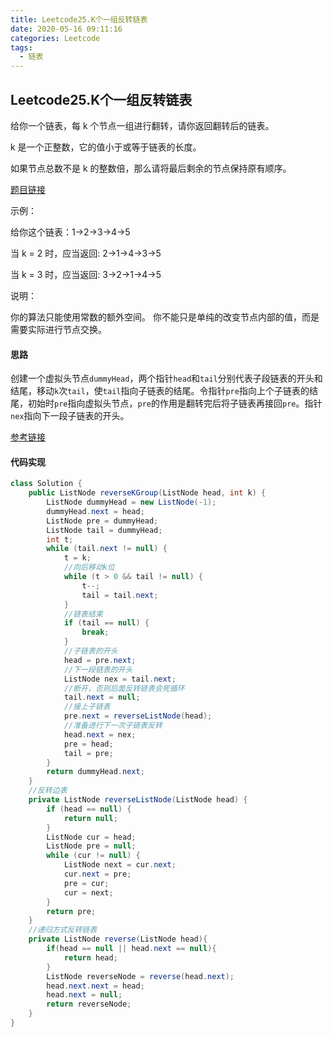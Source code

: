 ```yaml
---
title: Leetcode25.K个一组反转链表
date: 2020-05-16 09:11:16
categories: Leetcode
tags:
  - 链表
---
```


## Leetcode25.K个一组反转链表

给你一个链表，每 k 个节点一组进行翻转，请你返回翻转后的链表。

k 是一个正整数，它的值小于或等于链表的长度。

如果节点总数不是 k 的整数倍，那么请将最后剩余的节点保持原有顺序。

 [题目链接](https://leetcode-cn.com/problems/reverse-nodes-in-k-group)

<!--more-->

示例：

给你这个链表：1->2->3->4->5

当 k = 2 时，应当返回: 2->1->4->3->5

当 k = 3 时，应当返回: 3->2->1->4->5



说明：

你的算法只能使用常数的额外空间。
你不能只是单纯的改变节点内部的值，而是需要实际进行节点交换。



#### 思路

创建一个虚拟头节点`dummyHead`，两个指针`head`和`tail`分别代表子段链表的开头和结尾，移动`k`次`tail`，使`tail`指向子链表的结尾。令指针`pre`指向上个子链表的结尾，初始时`pre`指向虚拟头节点，`pre`的作用是翻转完后将子链表再接回`pre`。指针`nex`指向下一段子链表的开头。

[参考链接](https://leetcode-cn.com/problems/reverse-nodes-in-k-group/solution/k-ge-yi-zu-fan-zhuan-lian-biao-by-leetcode-solutio/)

#### 代码实现

```java
class Solution {
    public ListNode reverseKGroup(ListNode head, int k) {
        ListNode dummyHead = new ListNode(-1);
        dummyHead.next = head;
        ListNode pre = dummyHead;
        ListNode tail = dummyHead;
        int t;
        while (tail.next != null) {
            t = k;
            //向后移动k位
            while (t > 0 && tail != null) {
                t--;
                tail = tail.next;
            }
            //链表结束
            if (tail == null) {
                break;
            }
            //子链表的开头
            head = pre.next;
            //下一段链表的开头
            ListNode nex = tail.next;
            //断开，否则后面反转链表会死循环
            tail.next = null;
            //接上子链表
            pre.next = reverseListNode(head);
            //准备进行下一次子链表反转
            head.next = nex;
            pre = head;
            tail = pre;
        }
        return dummyHead.next;
    }
    //反转边表
    private ListNode reverseListNode(ListNode head) {
        if (head == null) {
            return null;
        }
        ListNode cur = head;
        ListNode pre = null;
        while (cur != null) {
            ListNode next = cur.next;
            cur.next = pre;
            pre = cur;
            cur = next;
        }
        return pre;
    }
    //递归方式反转链表
    private ListNode reverse(ListNode head){
        if(head == null || head.next == null){
            return head;
        }
        ListNode reverseNode = reverse(head.next);
        head.next.next = head;
        head.next = null;
        return reverseNode;
    }
}
```



